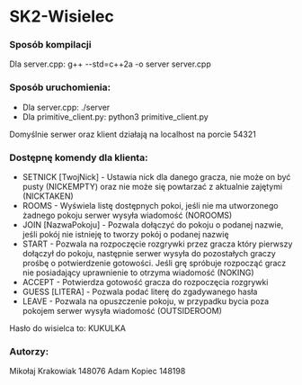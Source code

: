 # SK2-Wisielec

### Sposób kompilacji
Dla server.cpp: g++ --std=c++2a -o server server.cpp

### Sposób uruchomienia:
- Dla server.cpp: ./server
- Dla primitive_client.py: python3 primitive_client.py

Domyślnie serwer oraz klient działają na localhost na porcie 54321

###  Dostępnę komendy dla klienta:
- SETNICK [TwojNick]                - Ustawia nick dla danego gracza, nie może on być pusty (NICKEMPTY) oraz nie może się powtarzać z aktualnie zajętymi (NICKTAKEN)
- ROOMS                             - Wyświela listę dostępnych pokoi, jeśli nie ma utworzonego żadnego pokoju serwer wysyła wiadomość (NOROOMS)
- JOIN [NazwaPokoju]                - Pozwala dołączyć do pokoju o podanej nazwie, jeśli pokój nie istnieję to tworzy pokój o podanej nazwię
- START                             - Pozwala na rozpoczęcie rozgrywki przez gracza który pierwszy dołączył do pokoju, następnie serwer wysyła do pozostałych graczy                                       prośbę o potwierdzenie gotowości. Jeśli grę spróbuje rozpocząć gracz nie posiadający uprawnienie to otrzyma wiadomość (NOKING)
- ACCEPT                            - Potwierdza gotowość gracza do rozpoczęcia rozgrywki
- GUESS [LITERA]                    - Pozwala podać literę do zgadywanego hasła
- LEAVE                             - Pozwala na opuszczenie pokoju, w przypadku bycia poza pokojem serwer wysyła wiadomość (OUTSIDEROOM)


Hasło do wisielca to: KUKULKA


### Autorzy:
Mikołaj Krakowiak 148076
Adam Kopiec 148198

